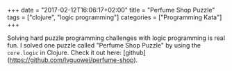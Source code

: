 +++
date = "2017-02-12T16:06:17+02:00"
title = "Perfume Shop Puzzle"
tags = ["clojure", "logic programming"]
categories = ["Programming Kata"]
+++

Solving hard puzzle programming challenges with logic programming is real fun. I solved one puzzle called "Perfume Shop Puzzle" by using the `core.logic` in Clojure. Check it out here:
[github] (https://github.com/lvguowei/perfume-shop).
